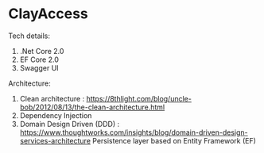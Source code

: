 # ClayAccess

Tech details:
1. .Net Core 2.0
2. EF Core 2.0
3. Swagger UI


Architecture:
1. Clean architecture : https://8thlight.com/blog/uncle-bob/2012/08/13/the-clean-architecture.html
2. Dependency Injection
3. Domain Design Driven (DDD) : https://www.thoughtworks.com/insights/blog/domain-driven-design-services-architecture
   Persistence layer based on Entity Framework (EF)

